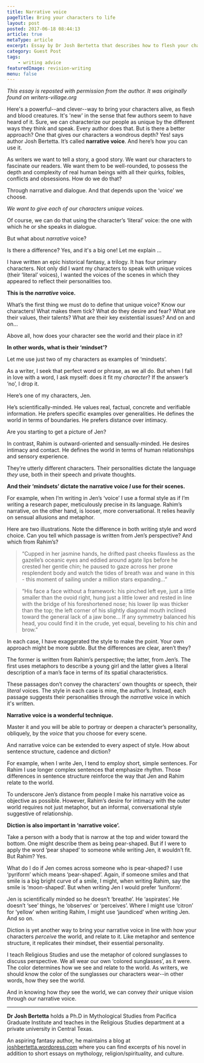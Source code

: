 ```yaml
---
title: Narrative voice
pageTitle: Bring your characters to life
layout: post
posted: 2017-06-18 08:44:13
article: true
metaType: article
excerpt: Essay by Dr Josh Bertetta that describes how to flesh your characters out by working on their narrative voice.
category: Guest Post
tags:
    - writing advice
featuredImage: revision-writing
menu: false
---
```


*This essay is reposted with permission from the author. It was originally found on writers-village.org*

<p class="c-lead c-lead--ornamented"><span class="c-lead__opening">Here's a powerful--and clever--way to</span> bring your characters alive, as flesh and blood creatures. It's 'new' in the sense that few authors seem to have heard of it. Sure, we can characterize our people as unique by the different ways they think and speak. Every author does that. But is there a better approach? One that gives our characters a wondrous depth? Yes! says author Josh Bertetta. It’s called <strong>narrative voice</strong>. And here’s how you can use it.</p>

As writers we want to tell a story, a good story. We want our characters to fascinate our readers. We want them to be well-rounded, to possess the depth and complexity of real human beings with all their quirks, foibles, conflicts and obsessions. How do we do that?

Through narrative and dialogue. And that depends upon the ‘voice’ we choose.

*We want to give each of our characters unique voices.*

Of course, we can do that using the character’s ‘literal’ voice: the one with which he or she speaks in dialogue.

But what about *narrative* voice?

Is there a difference? Yes, and it's a big one! Let me explain …

I have written an epic historical fantasy, a trilogy. It has four primary characters. Not only did I want my characters to speak with unique voices (their ‘literal’ voices), I wanted the voices of the scenes in which they appeared to reflect their personalities too.

**This is the *narrative* voice.**

What’s the first thing we must do to define that unique voice? Know our characters! What makes them tick? What do they desire and fear? What are their values, their talents? What are their key existential issues? And on and on…

Above all, how does your character see the world and their place in it?

**In other words, what is their ‘mindset’?**

Let me use just two of my characters as examples of ‘mindsets’.

As a writer, I seek that perfect word or phrase, as we all do. But when I fall in love with a word, I ask myself: does it fit my *character*? If the answer’s ‘no’, I drop it.

Here’s one of my characters, Jen.

He’s scientifically-minded. He values real, factual, concrete and verifiable information. He prefers specific examples over generalities. He defines the world in terms of boundaries. He prefers distance over intimacy.

Are you starting to get a picture of Jen?

In contrast, Rahim is outward-oriented and sensually-minded. He desires intimacy and contact. He defines the world in terms of human relationships and sensory experience.

They’re utterly different characters. Their personalities dictate the language *they* use, both in their speech and private thoughts.

**And their ‘mindsets’ dictate the narrative voice *I* use for their scenes.**

For example, when I’m writing in Jen’s ‘voice’ I use a formal style as if I’m writing a research paper, meticulously precise in its language. Rahim’s narrative, on the other hand, is looser, more conversational. It relies heavily on sensual allusions and metaphor.

Here are two illustrations. Note the difference in both writing style and word choice. Can you tell which passage is written from Jen’s perspective? And which from Rahim’s?

>“Cupped in her jasmine hands, he drifted past cheeks flawless as the gazelle’s oceanic eyes and eddied around agate lips before he crested her gentle chin; he paused to gaze across her prone resplendent body and watch the tides of breath wax and wane in this - this moment of sailing under a million stars expanding…”

>“His face a face without a framework: his pinched left eye, just a little smaller than the ovoid right, hung just a little lower and rested in line with the bridge of his foreshortened nose; his lower lip was thicker than the top; the left corner of his slightly diagonal mouth inclined toward the general lack of a jaw bone… If any symmetry balanced his head, you could find it in the crude, yet equal, beveling to his chin and brow.”

In each case, I have exaggerated the style to make the point. Your own approach might be more subtle. But the differences are clear, aren’t they?

The former is written from Rahim’s perspective; the latter, from Jen’s. The first uses metaphors to describe a young girl and the latter gives a literal description of a man’s face in terms of its spatial characteristics.

These passages don’t convey the characters’ own thoughts or speech, their *literal* voices. The style in each case is mine, the author’s. Instead, each passage suggests their personalities through the *narrative* voice in which it's written.

**Narrative voice is a wonderful technique.**

Master it and you will be able to portray or deepen a character’s personality, obliquely, by the *voice* that you choose for every scene.

And narrative voice can be extended to every aspect of style. How about sentence structure, cadence and diction?

For example, when I write Jen, I tend to employ short, simple sentences. For Rahim I use longer complex sentences that emphasize rhythm. Those differences in sentence structure reinforce the way that Jen and Rahim relate to the world.

To underscore Jen’s distance from people I make his narrative voice as objective as possible. However, Rahim’s desire for intimacy with the outer world requires not just metaphor, but an informal, conversational style suggestive of relationship.

**Diction is also important in ‘narrative voice’.**

Take a person with a body that is narrow at the top and wider toward the bottom. One might describe them as being pear-shaped. But if I were to apply the word ‘pear shaped’ to someone while writing Jen, it wouldn’t fit. But Rahim? Yes.

What do I do if Jen comes across someone who is pear-shaped? I use ‘pyriform’ which means ‘pear-shaped’. Again, if someone smiles and that smile is a big bright curve of a smile, I might, when writing Rahim, say the smile is ‘moon-shaped’. But when writing Jen I would prefer ‘luniform’.

Jen is scientifically minded so he doesn’t ‘breathe’. He ‘aspirates’. He doesn’t ‘see’ things, he ‘observes’ or ‘perceives’. Where I might use ‘citron’ for ‘yellow’ when writing Rahim, I might use ‘jaundiced’ when writing Jen. And so on.

Diction is yet another way to bring your narrative voice in line with how your characters *perceive* the world, and relate to it. Like metaphor and sentence structure, it replicates their mindset, their essential personality.

I teach Religious Studies and use the metaphor of colored sunglasses to discuss perspective. We all wear our own ‘colored sunglasses’, as it were. The color determines how we see and relate to the world. As writers, we should know the color of the sunglasses our characters wear--in other words, how they see the world.

And in knowing how *they* see the world, we can convey *their* unique vision through *our* narrative voice.

<hr>

<div class="guest-author-box">
<p><strong>Dr Josh Bertetta</strong> holds a Ph.D in Mythological Studies from Pacifica Graduate Institute and teaches in the Religious Studies department at a private university in Central Texas.</p>

<p>An aspiring fantasy author, he maintains a blog at <a href="https://joshbertetta.wordpress.com/">joshbertetta.wordpress.com</a> where you can find excerpts of his novel in addition to short essays on mythology, religion/spirituality, and culture.</p>
</div>
